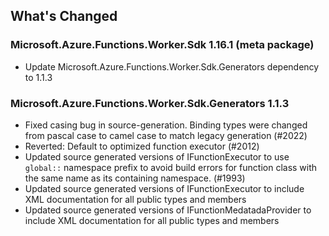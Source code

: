## What's Changed

<!-- Please add your release notes in the following format:
- My change description (#PR/#issue)
-->

### Microsoft.Azure.Functions.Worker.Sdk 1.16.1 (meta package)

- Update Microsoft.Azure.Functions.Worker.Sdk.Generators dependency to 1.1.3

### Microsoft.Azure.Functions.Worker.Sdk.Generators 1.1.3

- Fixed casing bug in source-generation. Binding types were changed from pascal case to camel case to match legacy generation (#2022)
- Reverted: Default to optimized function executor (#2012)
- Updated source generated versions of IFunctionExecutor to use `global::` namespace prefix to avoid build errors for function class with the same name as its containing namespace. (#1993)
- Updated source generated versions of IFunctionExecutor to include XML documentation for all public types and members
- Updated source generated versions of IFunctionMedatadaProvider to include XML documentation for all public types and members
